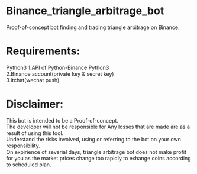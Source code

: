 # Binance_triangle_arbitrage_bot
Proof-of-concept bot finding and trading triangle arbitrage on Binance.
# Requirements:
Python3
1.API of Python-Binance Python3<br>
2.Binance account(private key & secret key)<br>
3.itchat(wechat push)
# Disclaimer:
This bot is intended to be a Proof-of-concept.<br> 
The developer will not be responsible for Any losses that are made are as a result of using this tool.<br>
Understand the risks involved, using or referring to the bot on your own responsibility.<br>
On expirience of severial days, triangle arbitrage bot does not make profit for you as the market prices
change too rapidly to exhange coins according to scheduled plan.
